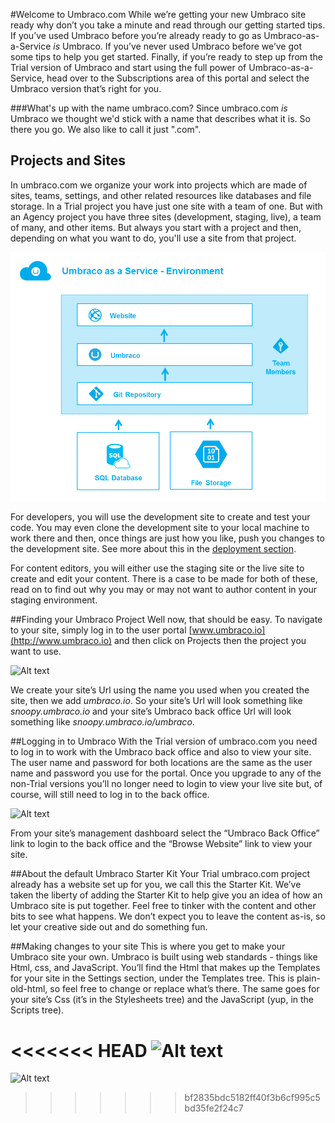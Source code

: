 #Welcome to Umbraco.com
While we’re getting your new Umbraco site ready why don’t you take a minute and read through our getting started tips.  If you’ve used Umbraco before you’re already ready to go as Umbraco-as-a-Service _is_ Umbraco.  If you’ve never used Umbraco before we’ve got some tips to help you get started.  Finally, if you’re ready to step up from the Trial version of Umbraco and start using the full power of Umbraco-as-a-Service, head over to the Subscriptions area of this portal and select the Umbraco version that’s right for you.

###What's up with the name umbraco.com?
Since umbraco.com _is_ Umbraco we thought we'd stick with a name that describes what it is.  So there you go.  We also like to call it just ".com".

## Projects and Sites
In umbraco.com we organize your work into projects which are made of sites, teams, settings, and other related resources like databases and file storage.  In a Trial project you have just one site with a team of one.  But with an Agency project you have three sites (development, staging, live), a team of many, and other items.  But always you start with a project and then, depending on what you want to do, you'll use a site from that project.

![environment](images/environment.png)

For developers, you will use the development site to create and test your code.  You may even clone the development site to your local machine to work there and then, once things are just how you like, push you changes to the development site.  See more about this in the [deployment section](/deployment/index.md).

For content editors, you will either use the staging site or the live site to create and edit your content.  There is a case to be made for both of these, read on to find out why you may or may not want to author content in your staging environment.

##Finding your Umbraco Project
Well now, that should be easy.  To navigate to your site, simply log in to the user portal [www.umbraco.io](http://www.umbraco.io) and then click on Projects then the project you want to use.

![Alt text](/images/dashboard.jpg "Optional title")

We create your site’s Url using the name you used when you created the site, then we add _umbraco.io_.  So your site’s Url will look something like _snoopy.umbraco.io_ and your site’s Umbraco back office Url will look something like _snoopy.umbraco.io/umbraco_.

##Logging in to Umbraco
With the Trial version of umbraco.com you need to log in to work with the Umbraco back office and also to view your site.  The user name and password for both locations are the same as the user name and password you use for the portal.  Once you upgrade to any of the non-Trial versions you’ll no longer need to login to view your live site but, of course, will still need to log in to the back office.

![Alt text](/images/dashboard.jpg "Optional title")

From your site’s management dashboard select the “Umbraco Back Office” link to login to the back office and the “Browse Website” link to view your site.

##About the default Umbraco Starter Kit
Your Trial umbraco.com project already has a website set up for you, we call this the Starter Kit.  We’ve taken the liberty of adding the Starter Kit to help give you an idea of how an Umbraco site is put together.  Feel free to tinker with the content and other bits to see what happens.  We don’t expect you to leave the content as-is, so let your creative side out and do something fun.
 
##Making changes to your site
This is where you get to make your Umbraco site your own.  Umbraco is built using web standards - things like Html, css, and JavaScript.  You’ll find the Html that makes up the Templates for your site in the Settings section, under the Templates tree.  This is plain-old-html, so feel free to change or replace what’s there.  The same goes for your site’s Css (it’s in the Stylesheets tree) and the JavaScript (yup, in the Scripts tree).  
 
<<<<<<< HEAD
 ![Alt text](/images/dashboard.jpg "Optional title")
=======
 ![Alt text](/images/dashboard.jpg "Optional title")
>>>>>>> bf2835bdc5182ff40f3b6cf995c5bd35fe2f24c7
